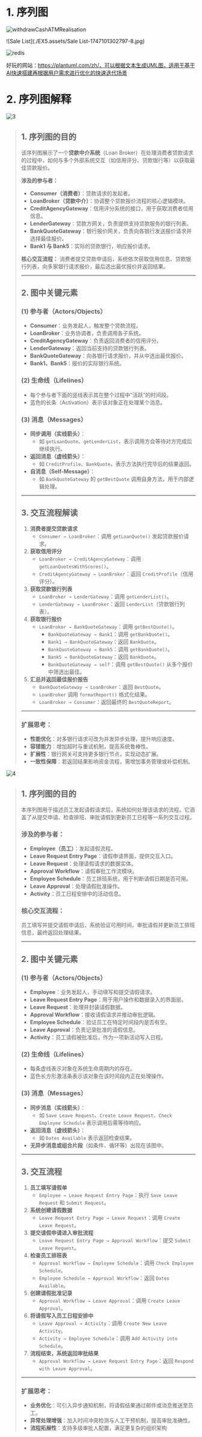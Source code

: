 # 1. 序列图

![withdrawCashATMRealisation](./EX5.assets/withdrawCashATMRealisation-1747101299273-6.jpg)

![Sale List](./EX5.assets/Sale List-1747101302797-8.jpg)

![redis](./EX5.assets/redis.png)

好玩的网站：https://plantuml.com/zh/，可以根据文本生成UML图，适用于基于AI快速搭建再根据用户需求进行优化的快速迭代场景





# 2. 序列图解释

![3](./EX5.assets/3.png)

> ## **1. 序列图的目的**
>
> 该序列图展示了一个**贷款中介系统**（Loan Broker）在处理消费者贷款请求的过程中，如何与多个外部系统交互（如信用评分、贷款银行等）以获取最佳贷款报价。
>
> **涉及的参与者：**
>
> - **Consumer（消费者）**：贷款请求的发起者。
> - **LoanBroker（贷款中介）**：协调整个贷款报价流程的核心逻辑模块。
> - **CreditAgencyGateway**：信用评分系统的接口，用于获取消费者信用信息。
> - **LenderGateway**：贷款方网关，负责提供支持贷款服务的银行列表。
> - **BankQuoteGateway**：银行报价网关，负责向各银行发送报价请求并选择最佳报价。
> - **Bank1 与 Bank5**：实际的贷款银行，响应报价请求。
>
> **核心交互流程：**
>  消费者提交贷款申请后，系统依次获取信用信息、贷款银行列表，向多家银行请求报价，最后选出最优报价并返回结果。
>
> ------
>
> ## **2. 图中关键元素**
>
> ### **(1) 参与者（Actors/Objects）**
>
> - **Consumer**：业务发起人，触发整个贷款流程。
> - **LoanBroker**：业务协调者，负责调用各子系统。
> - **CreditAgencyGateway**：负责返回消费者的信用评分。
> - **LenderGateway**：返回当前支持的贷款银行列表。
> - **BankQuoteGateway**：向各银行请求报价，并从中选出最优报价。
> - **Bank1、Bank5**：报价的实际银行系统。
>
> ### **(2) 生命线（Lifelines）**
>
> - 每个参与者下面的竖线表示其在整个过程中“活跃”的时间段。
> - 蓝色的长条（Activation）表示该对象正在处理某个消息。
>
> ### **(3) 消息（Messages）**
>
> - **同步调用（实线箭头）**：
>   - 如 `getLoanQuote`、`getLenderList`，表示调用方会等待对方完成后继续执行。
> - **返回消息（虚线箭头）**：
>   - 如 `CreditProfile`、`BankQuote`，表示方法执行完毕后的结果返回。
> - **自消息（Self-Message）**：
>   - 如 `BankQuoteGateway` 的 `getBestQuote` 调用自身方法，用于内部逻辑处理。
>
> ------
>
> ## **3. 交互流程解读**
>
> 1. **消费者提交贷款请求**
>    - `Consumer → LoanBroker`：调用 `getLoanQuote()` 发起贷款报价请求。
> 2. **获取信用评分**
>    - `LoanBroker → CreditAgencyGateway`：调用 `getLoanQuotesWithScores()`。
>    - `CreditAgencyGateway → LoanBroker`：返回 `CreditProfile`（信用评分）。
> 3. **获取贷款银行列表**
>    - `LoanBroker → LenderGateway`：调用 `getLenderList()`。
>    - `LenderGateway → LoanBroker`：返回 `LenderList`（贷款银行列表）。
> 4. **获取银行报价**
>    - `LoanBroker → BankQuoteGateway`：调用 `getBestQuote()`。
>      - `BankQuoteGateway → Bank1`：调用 `getBankQuote()`。
>      - `Bank1 → BankQuoteGateway`：返回 `BankQuote`。
>      - `BankQuoteGateway → Bank5`：调用 `getBankQuote()`。
>      - `Bank5 → BankQuoteGateway`：返回 `BankQuote`。
>      - `BankQuoteGateway → self`：调用 `getBestQuote()` 从多个报价中筛选出最佳。
> 5. **汇总并返回最佳报价报告**
>    - `BankQuoteGateway → LoanBroker`：返回 `BestQuote`。
>    - `LoanBroker` 调用 `formatReport()` 格式化结果。
>    - `LoanBroker → Consumer`：返回最终的 `BestQuoteReport`。
>
> ------
>
> ### **扩展思考：**
>
> - **性能优化**：对多银行请求可改为并发异步处理，提升响应速度。
> - **容错能力**：增加超时与重试机制，提高系统鲁棒性。
> - **扩展性**：银行网关可支持更多银行节点，实现动态扩展。
> - **一致性保障**：若返回结果影响资金流程，需增加事务管理或补偿机制。



![4](./EX5.assets/4.png)

> ## **1. 序列图的目的**
>
> 本序列图用于描述员工发起请假请求后，系统如何处理该请求的流程。它涵盖了从提交申请、检查排班、审批请假到更新员工日程等一系列交互过程。
>
> ### **涉及的参与者：**
>
> - **Employee（员工）**：发起请假流程。
> - **Leave Request Entry Page**：请假申请界面，提供交互入口。
> - **Leave Request**：处理请假请求的数据实体。
> - **Approval Workflow**：请假审批工作流模块。
> - **Employee Schedule**：员工排班系统，用于判断请假日期是否可用。
> - **Leave Approval**：处理请假批准操作。
> - **Activity**：员工日程安排中的活动信息。
>
> ### **核心交互流程：**
>
> 员工填写并提交请假申请后，系统验证可用时间，审批请假并更新员工排班信息，最终返回处理结果。
>
> ------
>
> ## **2. 图中关键元素**
>
> ### **(1) 参与者（Actors/Objects）**
>
> - **Employee**：业务发起人，手动填写和提交请假请求。
> - **Leave Request Entry Page**：用于用户操作和数据录入的界面层。
> - **Leave Request**：处理并封装请假数据。
> - **Approval Workflow**：接收请假请求并推动审批逻辑。
> - **Employee Schedule**：验证员工在特定时间段内是否有空。
> - **Leave Approval**：负责记录批准的请假信息。
> - **Activity**：员工请假被批准后，作为一项新活动写入日程。
>
> ### **(2) 生命线（Lifelines）**
>
> - 每条虚线表示对象在系统生命周期内的存在。
> - 蓝色长方形激活条表示该对象在该时间段内正在处理操作。
>
> ### **(3) 消息（Messages）**
>
> - **同步消息（实线箭头）**：
>   - 如 `Save Leave Request`、`Create Leave Request`、`Check Employee Schedule` 表示调用后需等待响应。
> - **返回消息（虚线箭头）**：
>   - 如 `Dates Available` 表示返回检查结果。
> - **无异步消息或组合片段**（如条件、循环等）出现在该图中。
>
> ------
>
> ## **3. 交互流程**
>
> 1. **员工填写请假单**
>    - `Employee → Leave Request Entry Page`：执行 `Save Leave Request` 和 `Submit Request`。
> 2. **系统创建请假数据**
>    - `Leave Request Entry Page → Leave Request`：调用 `Create Leave Request`。
> 3. **提交请假申请进入审批流程**
>    - `Leave Request Entry Page → Approval Workflow`：提交 `Submit Leave Request`。
> 4. **检查员工排班表**
>    - `Approval Workflow → Employee Schedule`：调用 `Check Employee Schedule`。
>    - `Employee Schedule → Approval Workflow`：返回 `Dates Available`。
> 5. **创建请假批准记录**
>    - `Approval Workflow → Leave Approval`：调用 `Create Leave Approval`。
> 6. **将请假写入员工日程安排中**
>    - `Leave Approval → Activity`：调用 `Create New Leave Activity`。
>    - `Activity → Employee Schedule`：调用 `Add Activity into Schedule`。
> 7. **流程结束，系统返回审批结果**
>    - `Approval Workflow → Leave Request Entry Page`：返回 `Respond with Leave Approval`。
>
> ------
>
> ### **扩展思考：**
>
> - **业务优化**：可引入异步通知机制，将请假结果通过邮件或消息推送至员工。
> - **异常处理增强**：加入时间冲突检测与人工干预机制，提高审批准确性。
> - **流程拓展性**：支持多级审批人配置，满足更复杂的组织架构